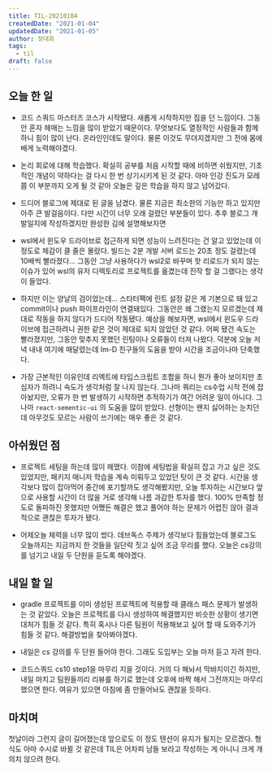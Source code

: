 ```yaml
---
title: TIL-20210104
createdDate: "2021-01-04"
updatedDate: "2021-01-05"
author: 정대화
tags:
  - til
draft: false
---
```


## 오늘 한 일

- 코드 스쿼드 마스터즈 코스가 시작됐다. 새롭게 시작하지만 짐을 던 느낌이다. 그동안 혼자 헤매는 느낌을 많이 받았기 때문이다. 무엇보다도 열정적인 사람들과 함께하니 힘이 많이 난다. 온라인인데도 말이다. 물론 이것도 무뎌지겠지만 그 전에 몸에 배게 노력해야겠다.

- 논리 회로에 대해 학습했다. 확실히 공부를 처음 시작할 때에 비하면 쉬웠지만, 기초적인 개념이 약하다는 걸 다시 한 번 상기시키게 된 것 같다. 아마 인강 진도가 모레쯤 이 부분까지 오게 될 것 같아 오늘은 깊은 학습을 하지 않고 넘어갔다.

- 드디어 블로그에 제대로 된 글을 남겼다. 물론 지금은 최소한의 기능만 하고 있지만 아주 큰 발걸음이다. 다만 시간이 너무 오래 걸렸던 부분들이 있다. 추후 블로그 개발일지에 작성하겠지만 완성한 김에 설명해보자면

- wsl에서 윈도우 드라이브로 접근하게 되면 성능이 느려진다는 건 알고 있었는데 이 정도로 체감이 클 줄은 몰랐다. 빌드는 2분 개발 서버 로드는 20초 정도 걸렸는데 10배씩 빨라졌다... 그동안 그냥 사용하다가 wsl2로 바꾸며 핫 리로드가 되지 않는 이슈가 있어 wsl의 유저 디렉토리로 프로젝트를 옮겼는데 진작 할 걸 그랬다는 생각이 들었다.

- 하지만 이는 양날의 검이었는데... 스타터팩에 린트 설정 같은 게 기본으로 돼 있고 commit이나 push 파이프라인이 연결돼있다. 그동안은 왜 그랬는지 모르겠는데 제대로 작동을 하지 않다가 드디어 작동됐다. 예상을 해보자면, wsl에서 윈도우 드라이브에 접근하려니 권한 같은 것이 제대로 되지 않았던 것 같다. 어찌 됐건 속도는 빨라졌지만, 그동안 맞추지 못했던 린팅이나 오류들이 터져 나왔다. 덕분에 오늘 저녁 내내 여기에 매달렸는데 Im-D 친구들의 도움을 받아 시간을 조금이나마 단축했다.

- 가장 근본적인 이유인데 리엑트에 타입스크립트 조합을 하니 뭔가 좋아 보이지만 초심자가 하려니 속도가 생각처럼 잘 나지 않는다. 그나마 쿼리는 cs수업 시작 전에 잡아놨지만, 오류가 한 번 발생하기 시작하면 추적하기가 여간 어려운 일이 아니다. 그나마 `react-sementic-ui` 의 도움을 많이 받았다. 선형이는 왠지 싫어하는 눈치던데 아무것도 모르는 사람이 쓰기에는 매우 좋은 것 같다.

## 아쉬웠던 점

- 프로젝트 세팅을 하는데 많이 헤맸다. 이참에 세팅법을 확실히 잡고 가고 싶은 것도 있었지만, 패키지 매니저 학습을 계속 미뤄두고 있었던 탓이 큰 것 같다. 시간을 생각보다 많이 잡아먹어 중간에 포기할까도 생각해봤지만, 오늘 투자하는 시간보다 앞으로 사용할 시간이 더 많을 거로 생각해 나름 과감한 투자를 했다. 100% 만족할 정도로 돌파하진 못했지만 어쨌든 해결은 했고 풀어야 하는 문제가 어렵진 않아 결과적으로 괜찮은 투자가 됐다.

- 어제오늘 체력을 너무 많이 썼다. 데브독스 주제가 생각보다 힘들었는데 블로그도 오늘까지는 지금까지 한 것들을 일단락 짓고 싶어 조금 무리를 했다. 오늘은 cs강의를 넘기고 내일 두 단원을 듣도록 해야겠다.

## 내일 할 일

- gradle 프로젝트를 이미 생성된 프로젝트에 적용할 때 클래스 패스 문제가 발생하는 것 같았다. 오늘은 프로젝트를 다시 생성하여 해결했지만 비슷한 상황이 생기면 대처가 힘들 것 같다. 특히 혹시나 다른 팀원이 적용해보고 싶어 할 때 도와주기가 힘들 것 같다. 해결방법을 찾아봐야겠다.

- 내일은 cs 강의를 두 단원 들어야 한다. 그래도 도입부는 오늘 마저 듣고 자려 한다.

- 코드스쿼드 cs10 step1을 마무리 지을 것이다. 거의 다 해놔서 막바지이긴 하지만, 내일 마치고 팀원들끼리 리뷰를 하기로 했는데 오후에 바짝 해서 그전까지는 마무리했으면 한다. 여유가 있으면 아침에 좀 만들어놔도 괜찮을 듯하다.

## 마치며

첫날이라 그런지 글이 길어졌는데 앞으로도 이 정도 텐션이 유지가 될지는 모르겠다. 형식도 아마 수시로 바뀔 것 같은데 TIL은 어차피 남들 보라고 작성하는 게 아니니 크게 개의치 않으려 한다.
